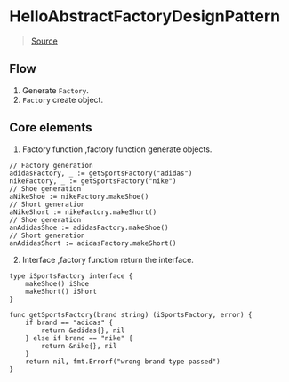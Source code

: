 # HelloAbstractFactoryDesignPattern

> [Source](https://golangbyexample.com/abstract-factory-design-pattern-go/)

## Flow

1. Generate `Factory`.
2. `Factory` create object.

## Core elements

1. Factory function ,factory function generate objects.

```
// Factory generation
adidasFactory, _ := getSportsFactory("adidas")
nikeFactory, _ := getSportsFactory("nike")
// Shoe generation
aNikeShoe := nikeFactory.makeShoe()
// Short generation
aNikeShort := nikeFactory.makeShort()
// Shoe generation
anAdidasShoe := adidasFactory.makeShoe()
// Short generation
anAdidasShort := adidasFactory.makeShort()
```

2. Interface ,factory function return the interface.

```
type iSportsFactory interface {
	makeShoe() iShoe
	makeShort() iShort
}

func getSportsFactory(brand string) (iSportsFactory, error) {
	if brand == "adidas" {
		return &adidas{}, nil
	} else if brand == "nike" {
		return &nike{}, nil
	}
	return nil, fmt.Errorf("wrong brand type passed")
}

```